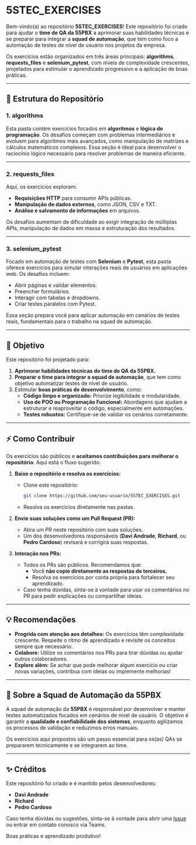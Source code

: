 # 5STEC_EXERCISES

Bem-vindo(a) ao repositório **5STEC_EXERCISES**! Este repositório foi criado para ajudar o **time de QA da 55PBX** a aprimorar suas habilidades técnicas e se preparar para integrar a **squad de automação**, que tem como foco a automação de testes de nível de usuário nos projetos da empresa.

Os exercícios estão organizados em três áreas principais: **algorithms**, **requests_files** e **selenium_pytest**, com níveis de complexidade crescentes, projetados para estimular o aprendizado progressivo e a aplicação de boas práticas.

---

## 📁 Estrutura do Repositório

### **1. algorithms**
Esta pasta contém exercícios focados em **algoritmos** e **lógica de programação**. Os desafios começam com problemas intermediários e evoluem para algoritmos mais avançados, como manipulação de matrizes e cálculos matemáticos complexos. Essa seção é ideal para desenvolver o raciocínio lógico necessário para resolver problemas de maneira eficiente.

---

### **2. requests_files**
Aqui, os exercícios exploram:
- **Requisições HTTP** para consumir APIs públicas.
- **Manipulação de dados externos**, como JSON, CSV e TXT.
- **Análise e salvamento de informações** em arquivos.

Os desafios aumentam de dificuldade ao exigir integração de múltiplas APIs, manipulação de dados em massa e estruturação dos resultados.

---

### **3. selenium_pytest**
Focado em automação de testes com **Selenium** e **Pytest**, esta pasta oferece exercícios para simular interações reais de usuários em aplicações web. Os desafios incluem:
- Abrir páginas e validar elementos.
- Preencher formulários.
- Interagir com tabelas e dropdowns.
- Criar testes paralelos com Pytest.

Essa seção prepara você para aplicar automação em cenários de testes reais, fundamentais para o trabalho na squad de automação.

---

## 🎯 Objetivo

Este repositório foi projetado para:
1. **Aprimorar habilidades técnicas do time de QA da 55PBX.**
2. **Preparar o time para integrar a squad de automação**, que tem como objetivo automatizar testes de nível de usuário.
3. Estimular **boas práticas de desenvolvimento**, como:
   - **Código limpo e organizado:** Priorize legibilidade e modularidade.
   - **Uso de POO ou Programação Funcional:** Abordagens que ajudam a estruturar e reaproveitar o código, especialmente em automações.
   - **Testes robustos:** Certifique-se de validar os cenários corretamente.

---

## ⚡ Como Contribuir

Os exercícios são públicos e **aceitamos contribuições para melhorar o repositório**. Aqui está o fluxo sugerido:

1. **Baixe o repositório e resolva os exercícios:**
   - Clone este repositório:
     ```bash
     git clone https://github.com/seu-usuario/5STEC_EXERCISES.git
     ```
   - Resolva os exercícios diretamente nas pastas.

2. **Envie suas soluções como um Pull Request (PR):**
   - Abra um PR neste repositório com suas soluções.
   - Um dos desenvolvedores responsáveis (**Davi Andrade**, **Richard**, ou **Pedro Cardoso**) revisará e corrigirá suas respostas.

3. **Interação nos PRs:**
   - Todos os PRs são públicos. Recomendamos que:
     - Você **não copie diretamente as respostas de terceiros.**
     - Resolva os exercícios por conta própria para fortalecer seu aprendizado.
   - Caso tenha dúvidas, sinta-se à vontade para usar os comentários no PR para pedir explicações ou compartilhar ideias.

---

## 💡 Recomendações

- **Progrida com atenção aos detalhes:** Os exercícios têm complexidade crescente. Respeite o ritmo de aprendizado e revisite os conceitos sempre que necessário.
- **Colabore:** Utilize os comentários nos PRs para tirar dúvidas ou ajudar outros colaboradores.
- **Explore além:** Se achar que pode melhorar algum exercício ou criar novas variações, contribua com ideias ou implemente melhorias!

---

## 🌟 Sobre a Squad de Automação da 55PBX

A squad de automação da **55PBX** é responsável por desenvolver e manter testes automatizados focados em cenários de nível de usuário. O objetivo é garantir a **qualidade e confiabilidade dos sistemas**, enquanto agilizamos os processos de validação e reduzimos erros manuais.

Os exercícios aqui propostos são um passo essencial para os(as) QAs se prepararem tecnicamente e se integrarem ao time.

---

## ✨ Créditos

Este repositório foi criado e é mantido pelos desenvolvedores:
- **Davi Andrade**
- **Richard**
- **Pedro Cardoso**

Caso tenha dúvidas ou sugestões, sinta-se à vontade para abrir uma [Issue](https://github.com) ou entrar em contato conosco via Teams.

Boas práticas e aprendizado produtivo!
